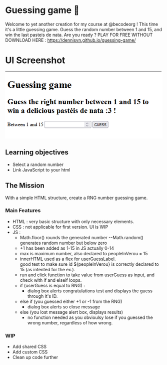 # Guessing game 🤔

Welcome to yet another creation for my course at @becodeorg ! This time it's a little guessing game.
Guess the random number between 1 and 15, and win the last pasteis de nata. Are you ready ?
PLAY FOR FREE WITHOUT DOWNLOAD HERE : https://dennisvn.github.io/guessing-game/ 

# UI Screenshot
![Screenshot](https://github.com/DennisVN/guessing-game/blob/master/images/screenshott.png)

## Learning objectives
- Select a random number
- Link JavaScript to your html

## The Mission
With a simple HTML structure, create a RNG number guessing game.

### Main Features
- HTML : very basic structure with only necessary elements.
- CSS : not applicable for first version. UI is WIP
- JS : 
    - Math.floor() rounds the generated number
    --Math.random() generates random number but below zero
    - +1 has been added as 1-15 in JS actually 0-14
    - max is maximum number, also declared to peopleInVerou = 15
    - innerHTML used as a flex for userGuessLabel. <br>good test to make sure id ${peopleInVerou} is correctly declared to 15 (as intented for the ex.).
    - run and click function to take value from userGuess as input, and check with if and elseif loops.
    - if (userGuess is equal to RNG) : 
        - dialog box alerts congratulations test and displays the guess through it's ID.
    - else if (you guessed either +1 or -1 from the RNG)
        - dialog box alerts so close message 
    - else (you lost message alert box, displays results)
        - no function needed as you obvioulsy lose if you guessed the wrong number, regardless of how wrong. 
   
### WIP
- Add shared CSS 
- Add custom CSS
- Clean up code further